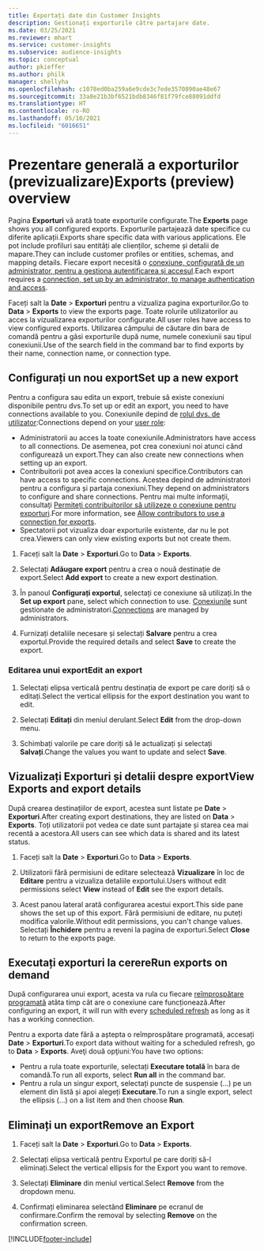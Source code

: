 ```yaml
---
title: Exportați date din Customer Insights
description: Gestionați exporturile către partajare date.
ms.date: 03/25/2021
ms.reviewer: mhart
ms.service: customer-insights
ms.subservice: audience-insights
ms.topic: conceptual
author: pkieffer
ms.author: philk
manager: shellyha
ms.openlocfilehash: c1078ed0ba259a6e9cde3c7ede3570890ae48e67
ms.sourcegitcommit: 33a8e21b3bf6521bdb8346f81f79fce88091ddfd
ms.translationtype: HT
ms.contentlocale: ro-RO
ms.lasthandoff: 05/10/2021
ms.locfileid: "6016651"
---
```

# <a name="exports-preview-overview"></a><span data-ttu-id="e4843-103">Prezentare generală a exporturilor (previzualizare)</span><span class="sxs-lookup"><span data-stu-id="e4843-103">Exports (preview) overview</span></span>

<span data-ttu-id="e4843-104">Pagina **Exporturi** vă arată toate exporturile configurate.</span><span class="sxs-lookup"><span data-stu-id="e4843-104">The **Exports** page shows you all configured exports.</span></span> <span data-ttu-id="e4843-105">Exporturile partajează date specifice cu diferite aplicații.</span><span class="sxs-lookup"><span data-stu-id="e4843-105">Exports share specific data with various applications.</span></span> <span data-ttu-id="e4843-106">Ele pot include profiluri sau entități ale clienților, scheme și detalii de mapare.</span><span class="sxs-lookup"><span data-stu-id="e4843-106">They can include customer profiles or entities, schemas, and mapping details.</span></span> <span data-ttu-id="e4843-107">Fiecare export necesită o [conexiune, configurată de un administrator, pentru a gestiona autentificarea și accesul](connections.md).</span><span class="sxs-lookup"><span data-stu-id="e4843-107">Each export requires a [connection, set up by an administrator, to manage authentication and access](connections.md).</span></span>

<span data-ttu-id="e4843-108">Faceți salt la **Date** > **Exporturi** pentru a vizualiza pagina exporturilor.</span><span class="sxs-lookup"><span data-stu-id="e4843-108">Go to **Data** > **Exports** to view the exports page.</span></span> <span data-ttu-id="e4843-109">Toate rolurile utilizatorilor au acces la vizualizarea exporturilor configurate.</span><span class="sxs-lookup"><span data-stu-id="e4843-109">All user roles have access to view configured exports.</span></span> <span data-ttu-id="e4843-110">Utilizarea câmpului de căutare din bara de comandă pentru a găsi exporturile după nume, numele conexiunii sau tipul conexiunii.</span><span class="sxs-lookup"><span data-stu-id="e4843-110">Use of the search field in the command bar to find exports by their name, connection name, or connection type.</span></span>

## <a name="set-up-a-new-export"></a><span data-ttu-id="e4843-111">Configurați un nou export</span><span class="sxs-lookup"><span data-stu-id="e4843-111">Set up a new export</span></span>

<span data-ttu-id="e4843-112">Pentru a configura sau edita un export, trebuie să existe conexiuni disponibile pentru dvs.</span><span class="sxs-lookup"><span data-stu-id="e4843-112">To set up or edit an export, you need to have connections available to you.</span></span> <span data-ttu-id="e4843-113">Conexiunile depind de [rolul dvs. de utilizator](permissions.md):</span><span class="sxs-lookup"><span data-stu-id="e4843-113">Connections depend on your [user role](permissions.md):</span></span>
- <span data-ttu-id="e4843-114">Administratorii au acces la toate conexiunile.</span><span class="sxs-lookup"><span data-stu-id="e4843-114">Administrators have access to all connections.</span></span> <span data-ttu-id="e4843-115">De asemenea, pot crea conexiuni noi atunci când configurează un export.</span><span class="sxs-lookup"><span data-stu-id="e4843-115">They can also create new connections when setting up an export.</span></span>
- <span data-ttu-id="e4843-116">Contribuitorii pot avea acces la conexiuni specifice.</span><span class="sxs-lookup"><span data-stu-id="e4843-116">Contributors can have access to specific connections.</span></span> <span data-ttu-id="e4843-117">Acestea depind de administratori pentru a configura și partaja conexiuni.</span><span class="sxs-lookup"><span data-stu-id="e4843-117">They depend on administrators to configure and share connections.</span></span> <span data-ttu-id="e4843-118">Pentru mai multe informații, consultați [Permiteți contribuitorilor să utilizeze o conexiune pentru exporturi](connections.md#allow-contributors-to-use-a-connection-for-exports).</span><span class="sxs-lookup"><span data-stu-id="e4843-118">For more information, see [Allow contributors to use a connection for exports](connections.md#allow-contributors-to-use-a-connection-for-exports).</span></span>
- <span data-ttu-id="e4843-119">Spectatorii pot vizualiza doar exporturile existente, dar nu le pot crea.</span><span class="sxs-lookup"><span data-stu-id="e4843-119">Viewers can only view existing exports but not create them.</span></span>

1. <span data-ttu-id="e4843-120">Faceți salt la **Date** > **Exporturi**.</span><span class="sxs-lookup"><span data-stu-id="e4843-120">Go to **Data** > **Exports**.</span></span>

1. <span data-ttu-id="e4843-121">Selectați **Adăugare export** pentru a crea o nouă destinație de export.</span><span class="sxs-lookup"><span data-stu-id="e4843-121">Select **Add export** to create a new export destination.</span></span>

1. <span data-ttu-id="e4843-122">În panoul **Configurați exportul**, selectați ce conexiune să utilizați.</span><span class="sxs-lookup"><span data-stu-id="e4843-122">In the **Set up export** pane, select which connection to use.</span></span> <span data-ttu-id="e4843-123">[Conexiunile](connections.md) sunt gestionate de administratori.</span><span class="sxs-lookup"><span data-stu-id="e4843-123">[Connections](connections.md) are managed by administrators.</span></span> 

1. <span data-ttu-id="e4843-124">Furnizați detaliile necesare și selectați **Salvare** pentru a crea exportul.</span><span class="sxs-lookup"><span data-stu-id="e4843-124">Provide the required details and select **Save** to create the export.</span></span>

### <a name="edit-an-export"></a><span data-ttu-id="e4843-125">Editarea unui export</span><span class="sxs-lookup"><span data-stu-id="e4843-125">Edit an export</span></span>

1. <span data-ttu-id="e4843-126">Selectați elipsa verticală pentru destinația de export pe care doriți să o editați.</span><span class="sxs-lookup"><span data-stu-id="e4843-126">Select the vertical ellipsis for the export destination you want to edit.</span></span>

1. <span data-ttu-id="e4843-127">Selectați **Editați** din meniul derulant.</span><span class="sxs-lookup"><span data-stu-id="e4843-127">Select **Edit** from the drop-down menu.</span></span>

1. <span data-ttu-id="e4843-128">Schimbați valorile pe care doriți să le actualizați și selectați **Salvați**.</span><span class="sxs-lookup"><span data-stu-id="e4843-128">Change the values you want to update and select **Save**.</span></span>

## <a name="view-exports-and-export-details"></a><span data-ttu-id="e4843-129">Vizualizați Exporturi și detalii despre export</span><span class="sxs-lookup"><span data-stu-id="e4843-129">View Exports and export details</span></span>

<span data-ttu-id="e4843-130">După crearea destinațiilor de export, acestea sunt listate pe **Date** > **Exporturi**.</span><span class="sxs-lookup"><span data-stu-id="e4843-130">After creating export destinations, they are listed on **Data** > **Exports**.</span></span> <span data-ttu-id="e4843-131">Toți utilizatorii pot vedea ce date sunt partajate și starea cea mai recentă a acestora.</span><span class="sxs-lookup"><span data-stu-id="e4843-131">All users can see which data is shared and its latest status.</span></span>

1. <span data-ttu-id="e4843-132">Faceți salt la **Date** > **Exporturi**.</span><span class="sxs-lookup"><span data-stu-id="e4843-132">Go to **Data** > **Exports**.</span></span>

1. <span data-ttu-id="e4843-133">Utilizatorii fără permisiuni de editare selectează **Vizualizare** în loc de **Editare** pentru a vizualiza detaliile exportului.</span><span class="sxs-lookup"><span data-stu-id="e4843-133">Users without edit permissions select **View** instead of **Edit** see the export details.</span></span>

1. <span data-ttu-id="e4843-134">Acest panou lateral arată configurarea acestui export.</span><span class="sxs-lookup"><span data-stu-id="e4843-134">This side pane shows the set up of this export.</span></span> <span data-ttu-id="e4843-135">Fără permisiuni de editare, nu puteți modifica valorile.</span><span class="sxs-lookup"><span data-stu-id="e4843-135">Without edit permissions, you can't change values.</span></span> <span data-ttu-id="e4843-136">Selectați **Închidere** pentru a reveni la pagina de exporturi.</span><span class="sxs-lookup"><span data-stu-id="e4843-136">Select **Close** to return to the exports page.</span></span>

## <a name="run-exports-on-demand"></a><span data-ttu-id="e4843-137">Executați exporturi la cerere</span><span class="sxs-lookup"><span data-stu-id="e4843-137">Run exports on demand</span></span>

<span data-ttu-id="e4843-138">După configurarea unui export, acesta va rula cu fiecare [reîmprospătare programată](system.md#schedule-tab) atâta timp cât are o conexiune care funcționează.</span><span class="sxs-lookup"><span data-stu-id="e4843-138">After configuring an export, it will run with every [scheduled refresh](system.md#schedule-tab) as long as it has a working connection.</span></span>

<span data-ttu-id="e4843-139">Pentru a exporta date fără a aștepta o reîmprospătare programată, accesați **Date** > **Exporturi**.</span><span class="sxs-lookup"><span data-stu-id="e4843-139">To export data without waiting for a scheduled refresh, go to **Data** > **Exports**.</span></span> <span data-ttu-id="e4843-140">Aveţi două opţiuni:</span><span class="sxs-lookup"><span data-stu-id="e4843-140">You have two options:</span></span>

- <span data-ttu-id="e4843-141">Pentru a rula toate exporturile, selectați **Executare totală** în bara de comandă.</span><span class="sxs-lookup"><span data-stu-id="e4843-141">To run all exports, select **Run all** in the command bar.</span></span> 
- <span data-ttu-id="e4843-142">Pentru a rula un singur export, selectați puncte de suspensie (...) pe un element din listă și apoi alegeți **Executare**.</span><span class="sxs-lookup"><span data-stu-id="e4843-142">To run a single export, select the ellipsis (...) on a list item and then choose **Run**.</span></span>

## <a name="remove-an-export"></a><span data-ttu-id="e4843-143">Eliminați un export</span><span class="sxs-lookup"><span data-stu-id="e4843-143">Remove an Export</span></span>

1. <span data-ttu-id="e4843-144">Faceți salt la **Date** > **Exporturi**.</span><span class="sxs-lookup"><span data-stu-id="e4843-144">Go to **Data** > **Exports**.</span></span>

1. <span data-ttu-id="e4843-145">Selectați elipsa verticală pentru Exportul pe care doriți să-l eliminați.</span><span class="sxs-lookup"><span data-stu-id="e4843-145">Select the vertical ellipsis for the Export you want to remove.</span></span>

1. <span data-ttu-id="e4843-146">Selectați **Eliminare** din meniul vertical.</span><span class="sxs-lookup"><span data-stu-id="e4843-146">Select **Remove** from the dropdown menu.</span></span>

1. <span data-ttu-id="e4843-147">Confirmați eliminarea selectând **Eliminare** pe ecranul de confirmare.</span><span class="sxs-lookup"><span data-stu-id="e4843-147">Confirm the removal by selecting **Remove** on the confirmation screen.</span></span>


[!INCLUDE[footer-include](../includes/footer-banner.md)]
